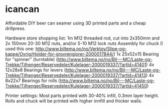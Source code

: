 # icancan
Affordable DIY beer can seamer using 3D printed parts and a cheap drillpress.


Hardware store shopping list:
1m M12 threaded rod, cut into 2x350mm and 2x 150mm
20-30 M12 nuts, and/or 5-10 M12 lock nuts
Assembly for chuck (I used this one: http://www.biltema.no/no/Verktoy/Slipe-og-kappe/Ovrig/Holder-for-grovrengjorer-2000017844/)
1x 25x52x15 Bearing for "spinner" (turntable) (http://www.biltema.no/no/Bil---MC/Laste-og-Trekke/Tilhenger/Reservedeler/Kulelager-2000019337/?artId=41401)
4x 12x28x8 Bearings for levers (http://www.biltema.no/no/Bil---MC/Laste-og-Trekke/Tilhenger/Reservedeler/Kulelager-2000019337/?artId=41413)
4x 8x22x7 Bearings for rolls (http://www.biltema.no/no/Bil---MC/Laste-og-Trekke/Tilhenger/Reservedeler/Kulelager-2000019337/?artId=41450)


Printer settings:
Most parts printed with 30-40% infill, 0.3mm layer height.
Rolls and chuck will be printed with higher innfill and thicker walls.
